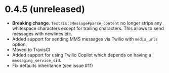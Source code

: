 # 0.4.5 (unreleased)

- **Breaking change**. `Textris::Message#parse_content` no longer strips any
  whitespace characters except for trailing characters. This allows to send
  messages with newlines etc.
- Added support for sending MMS messages via Twilio with `media_urls` option.
- Moved to TravisCI
- Added support for using Twilio Copilot which depends on having a `messaging_service_sid`.
- Fix defaults inheritance (see issue #11)
